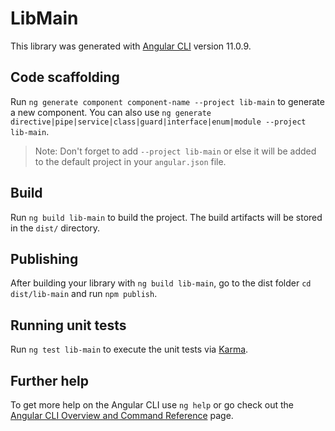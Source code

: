 # LibMain

This library was generated with [Angular CLI](https://github.com/angular/angular-cli) version 11.0.9.

## Code scaffolding

Run `ng generate component component-name --project lib-main` to generate a new component. You can also use `ng generate directive|pipe|service|class|guard|interface|enum|module --project lib-main`.
> Note: Don't forget to add `--project lib-main` or else it will be added to the default project in your `angular.json` file. 

## Build

Run `ng build lib-main` to build the project. The build artifacts will be stored in the `dist/` directory.

## Publishing

After building your library with `ng build lib-main`, go to the dist folder `cd dist/lib-main` and run `npm publish`.

## Running unit tests

Run `ng test lib-main` to execute the unit tests via [Karma](https://karma-runner.github.io).

## Further help

To get more help on the Angular CLI use `ng help` or go check out the [Angular CLI Overview and Command Reference](https://angular.io/cli) page.
